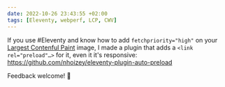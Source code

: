 ```yaml
---
date: 2022-10-26 23:43:55 +02:00
tags: [Eleventy, webperf, LCP, CWV]
---
```


If you use #Eleventy and know how to add `fetchpriority="high"` on your [Largest Contenful Paint](https://web.dev/lcp/) image, I made a plugin that adds a `<link rel="preload"…>` for it, even it it's responsive: https://github.com/nhoizey/eleventy-plugin-auto-preload

Feedback welcome! 🙏
